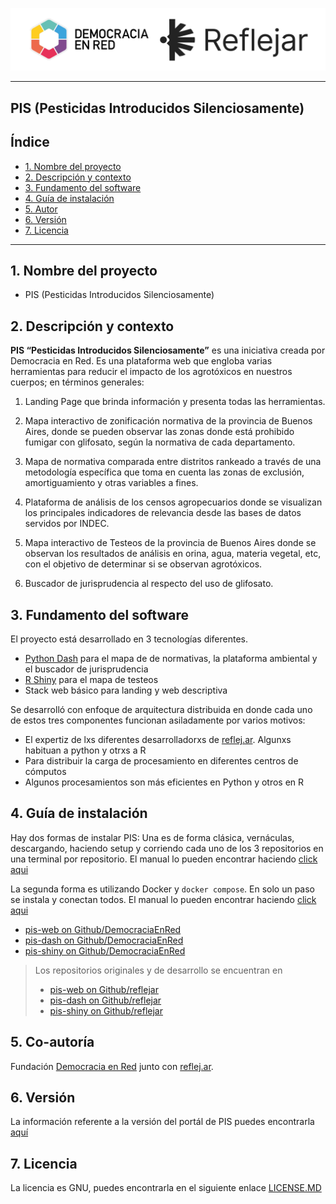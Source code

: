 ![Header](ryder_isologotipos.png)

***

## PIS (Pesticidas Introducidos Silenciosamente)

## Índice

* [1. Nombre del proyecto](#1-nombre-del-proyecto)
* [2. Descripción y contexto](#2-descripción-y-contexto)
* [3. Fundamento del software](#3-fundamento-del-software)
* [4. Guía de instalación](#4-guía-de-instalación)
* [5. Autor](#5-autor)
* [6. Versión](#6-versión)
* [7. Licencia](#7-licencia)

***

## 1. Nombre del proyecto

- PIS (Pesticidas Introducidos Silenciosamente)

## 2. Descripción y contexto

**PIS “Pesticidas Introducidos Silenciosamente”** es una iniciativa creada por Democracia en Red. Es una plataforma web que engloba varias herramientas para reducir el impacto de los agrotóxicos en nuestros cuerpos; en términos generales:

1. Landing Page que brinda información y presenta todas las herramientas.

2. Mapa interactivo de zonificación normativa de la provincia de Buenos Aires, donde se pueden observar las zonas donde está prohibido fumigar con glifosato, según la normativa de cada departamento.

3. Mapa de normativa comparada entre distritos rankeado a través de una metodología específica que toma en cuenta las zonas de exclusión, amortiguamiento y otras variables a fines.

4. Plataforma de análisis de los censos agropecuarios donde se visualizan los principales indicadores de relevancia desde las bases de datos servidos por INDEC.

5. Mapa interactivo de Testeos de la provincia de Buenos Aires donde se observan los resultados de análisis en orina, agua, materia vegetal, etc, con el objetivo de determinar si se observan agrotóxicos.

6. Buscador de jurisprudencia al respecto del uso de glifosato.



## 3. Fundamento del software

El proyecto está desarrollado en 3 tecnologías diferentes.

- [Python Dash](https://dash.plotly.com/) para el mapa de de normativas, la plataforma ambiental y el buscador de jurisprudencia
- [R Shiny](https://shiny.posit.co/) para el mapa de testeos
- Stack web básico para landing y web descriptiva

Se desarrolló con enfoque de arquitectura distribuida en donde cada uno de estos tres componentes funcionan asiladamente por varios motivos:

- El expertiz de lxs diferentes desarrolladorxs de [reflej.ar](https://reflej.ar/). Algunxs habituan a python y otrxs a R
- Para distribuir la carga de procesamiento en diferentes centros de cómputos
- Algunos procesamientos son más eficientes en Python y otros en R


## 4. Guía de instalación

Hay dos formas de instalar PIS: Una es de forma clásica, vernáculas, descargando, haciendo setup y corriendo cada uno de los 3 repositorios en una terminal por repositorio. El manual lo pueden encontrar haciendo [click aqui](instalaciones-vernaculas.md)

La segunda forma es utilizando Docker y `docker compose`. En solo un paso se instala y conectan todos. El manual lo pueden encontrar haciendo [click aqui](instalacion-docker.md)

* [pis-web on Github/DemocraciaEnRed](https://github.com/DemocraciaEnRed/pis)
* [pis-dash on Github/DemocraciaEnRed](https://github.com/DemocraciaEnRed/pis-dash) 
* [pis-shiny on Github/DemocraciaEnRed](https://github.com/DemocraciaEnRed/pis-shiny)


> Los repositorios originales y de desarrollo se encuentran en 
> * [pis-web on Github/reflejar](https://github.com/reflejar/pis)
> * [pis-dash on Github/reflejar](https://github.com/reflejar/pis-dash) 
> * [pis-shiny on Github/reflejar](https://github.com/reflejar/pis-shiny)

## 5. Co-autoría

Fundación [Democracia en Red](https://democraciaenred.org) junto con [reflej.ar](https://reflej.ar/).

## 6. Versión

La información referente a la versión del portál de PIS puedes encontrarla [aquí](https://github.com/DemocraciaEnRed/pis/releases)

## 7. Licencia

La licencia es GNU, puedes encontrarla en el siguiente enlace [LICENSE.MD](https://github.com/DemocraciaEnRed/pis/blob/main/LICENSE)



